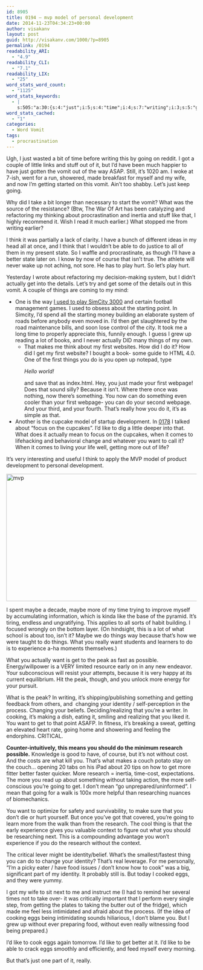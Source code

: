```yaml
---
id: 8905
title: 0194 – mvp model of personal development
date: 2014-11-23T04:34:23+00:00
author: visakanv
layout: post
guid: http://visakanv.com/1000/?p=8905
permalink: /0194
readability_ARI:
  - "4.9"
readability_CLI:
  - "7.1"
readability_LIX:
  - "25"
word_stats_word_count:
  - "1125"
word_stats_keywords:
  - |
    s:505:"a:30:{s:4:"just";i:5;s:4:"time";i:4;s:7:"writing";i:3;s:5:"going";i:6;s:5:"vomit";i:4;s:4:"made";i:3;s:5:"let's";i:3;s:4:"like";i:6;s:5:"think";i:4;s:4:"head";i:3;s:6:"better";i:3;s:4:"play";i:3;s:4:"hurt";i:3;s:8:"actually";i:4;s:6:"things";i:5;s:4:"html";i:4;s:5:"title";i:3;s:7:"webpage";i:3;s:7:"because";i:3;s:6:"really";i:4;s:11:"development";i:3;s:4:"mean";i:3;s:4:"want";i:5;s:5:"maybe";i:3;s:10:"experience";i:3;s:4:"peak";i:3;s:8:"identity";i:4;s:8:"research";i:4;s:4:"food";i:3;s:4:"eggs";i:4;}";
word_stats_cached:
  - "1"
categories:
  - Word Vomit
tags:
  - procrastination
---
```

Ugh, I just wasted a bit of time before writing this by going on reddit. I got a couple of little links and stuff out of it, but I&#8217;d have been much happier to have just gotten the vomit out of the way ASAP. Still, it&#8217;s 1020 am. I woke at 7-ish, went for a run, showered, made breakfast for myself and my wife, and now I&#8217;m getting started on this vomit. Ain&#8217;t too shabby. Let&#8217;s just keep going.

Why did I take a bit longer than necessary to start the vomit? What was the source of the resistance? (Btw, The War Of Art has been catalyzing and refactoring my thinking about procrastination and inertia and stuff like that, I highly recommend it. Wish I read it much earlier.) What stopped me from writing earlier?

I think it was partially a lack of clarity. I have a bunch of different ideas in my head all at once, and I think that I wouldn&#8217;t be able to do justice to all of them in my present state. So I waffle and procrastinate, as though I&#8217;ll have a better state later on. I know by now of course that isn&#8217;t true. The athlete will never wake up not aching, not sore. He has to play hurt. So let&#8217;s play hurt.

Yesterday I wrote about refactoring my decision-making system, but I didn&#8217;t actually get into the details. Let&#8217;s try and get some of the details out in this vomit. A couple of things are coming to my mind:

  * One is the way [I used to play SimCity 3000](http://www.visakanv.com/archives/?p=4783) and certain football management games. I used to obsess about the starting point. In Simcity, I&#8217;d spend all the starting money building an elaborate system of roads before anybody even moved in. I&#8217;d then get slaughtered by the road maintenance bills, and soon lose control of the city. It took me a long time to properly appreciate this, funnily enough. I guess I grew up reading a lot of books, and I never actually DID many things of my own. 
      * That makes me think about my first websites. How did I do it? How did I get my first website? I bought a book- some guide to HTML 4.0. One of the first things you do is you open up notepad, type _<HTML><HEAD><TITLE>title here</TITLE></HEAD><BODY><P>Hello world!</P></BODY> </HTML>_ and save that as index.html. Hey, you just made your first webpage! Does that sound silly? Because it isn&#8217;t. Where there once was nothing, now there&#8217;s something. You now can do something even cooler than your first webpage- you can do your second webpage. And your third, and your fourth. That&#8217;s really how you do it, it&#8217;s as simple as that.
  * Another is the cupcake model of startup development. In [0178](http://visakanv.com/1000/0178-lean-mvp-approach-to-developing-a-proper-breakfast-routine/ "0178 – lean / mvp approach to developing a proper breakfast routine") I talked about &#8220;focus on the cupcakes&#8221;. I&#8217;d like to dig a little deeper into that. What does it actually mean to focus on the cupcakes, when it comes to lifehacking and behavioral change and whatever you want to call it? When it comes to living your life well, getting more out of life?

It&#8217;s very interesting and useful I think to apply the MVP model of product development to personal development.

<img class="size-full wp-image-8907 aligncenter" src="http://visakanv.com/1000/wp-content/uploads/2014/11/mvp1.png" alt="mvp" width="600" height="337" srcset="http://visakanv.com/1000/wp-content/uploads/2014/11/mvp1.png 600w, http://visakanv.com/1000/wp-content/uploads/2014/11/mvp1-300x168.png 300w" sizes="(max-width: 600px) 100vw, 600px" />

I spent maybe a decade, maybe more of my time trying to improve myself by accumulating information, which is kinda like the base of the pyramid. It&#8217;s tiring, endless and ungratifying. This applies to all sorts of habit building. I focused wrongly on the bottom layer. (On hindsight, this is a lot of what school is about too, isn&#8217;t it? Maybe we do things way because that&#8217;s how we were taught to do things. What you really want students and learners to do is to experience a-ha moments themselves.)

What you actually want is get to the peak as fast as possible. Energy/willpower is a VERY limited resource early on in any new endeavor. Your subconscious will resist your attempts, because it is very happy at its current equilibrium. Hit the peak, though, and you unlock more energy for your pursuit.

What is the peak? In writing, it&#8217;s shipping/publishing something and getting feedback from others, and  changing your identity / self-perception in the process. Changing your beliefs. Deciding/realizing that you&#8217;re a writer. In cooking, it&#8217;s making a dish, eating it, smiling and realizing that you liked it. You want to get to that point ASAFP. In fitness, it&#8217;s breaking a sweat, getting an elevated heart rate, going home and showering and feeling the endorphins. CRITICAL.

**Counter-intuitively, this means you should do the minimum research possible.** Knowledge is good to have, of course, but it&#8217;s not without cost. And the costs are what kill you. That&#8217;s what makes a couch potato stay on the couch&#8230; opening 20 tabs on his iPad about 20 tips on how to get more fitter better faster quicker. More research = inertia, time-cost, expectations. The more you read up about something without taking action, the more self-conscious you&#8217;re going to get. I don&#8217;t mean &#8220;go unprepared/uninformed&#8221;. I mean that going for a walk is 100x more helpful than researching nuances of biomechanics.

You want to optimize for safety and survivability, to make sure that you don&#8217;t die or hurt yourself. But once you&#8217;ve got that covered, you&#8217;re going to learn more from the walk than from the research. The cool thing is that the early experience gives you valuable context to figure out what you should be researching next. This is a compounding advantage you won&#8217;t experience if you do the research without the context.

The critical lever might be identity/belief. What&#8217;s the smallest/fastest thing you can do to change your identity? That&#8217;s real leverage. For me personally, &#8220;I&#8217;m a picky eater / have food issues / don&#8217;t know how to cook&#8221; was a big, significant part of my identity. It probably still is. But today I cooked eggs, and they were yummy.

I got my wife to sit next to me and instruct me (I had to remind her several times not to take over- it was critically important that I perform every single step, from getting the plates to taking the butter out of the fridge), which made me feel less intimidated and afraid about the process. (If the idea of cooking eggs being intimidating sounds hiliarious, I don&#8217;t blame you. But I grew up without ever preparing food, without even really witnessing food being prepared.)

I&#8217;d like to cook eggs again tomorrow. I&#8217;d like to get better at it. I&#8217;d like to be able to crack eggs smoothly and efficiently, and feed myself every morning.

But that&#8217;s just one part of it, really.